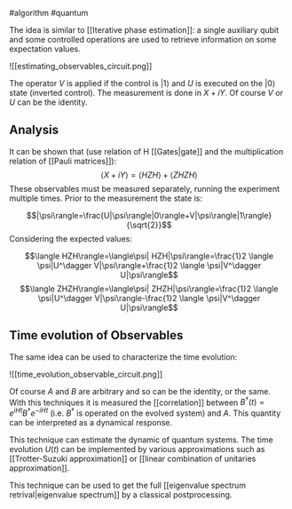 #algorithm #quantum 

The idea is similar to [[Iterative phase estimation]]: a single auxiliary qubit and some controlled operations are used to retrieve information on some expectation values.

![[estimating_observables_circuit.png]]

The operator $V$ is applied if the control is $|1\rangle$ and $U$ is executed on the $|0\rangle$ state (inverted control). The measurement is done in $X+iY$. Of course $V$ or $U$ can be the identity. 

## Analysis

It can be shown that (use relation of H [[Gates|gate]] and the multiplication relation of [[Pauli matrices]]):
$$\langle X+iY\rangle=\langle HZH\rangle+\langle ZHZH\rangle$$
These observables must be measured separately, running the experiment multiple times.
Prior to the measurement the state is:

$$|\psi\rangle=\frac{U|\psi\rangle|0\rangle+V|\psi\rangle|1\rangle}{\sqrt{2}}$$
Considering the expected values:

$$\langle HZH\rangle=\langle\psi| HZH|\psi\rangle=\frac{1}2 \langle \psi|U^\dagger V|\psi\rangle+\frac{1}2 \langle \psi|V^\dagger U|\psi\rangle$$
$$\langle ZHZH\rangle=\langle\psi| ZHZH|\psi\rangle=\frac{1}2 \langle \psi|U^\dagger V|\psi\rangle-\frac{1}2 \langle \psi|V^\dagger U|\psi\rangle$$
## Time evolution of Observables

The same idea can be used to characterize the time evolution:

![[time_evolution_observable_circuit.png]]

Of course $A$ and $B$ are arbitrary and so can be the identity, or the same.
With this techniques it is measured the [[correlation]] between $B^\dagger(t)=e^{i H t} B^\dagger e^{-iHt}$ (i.e.  $B^\dagger$ is operated on the evolved system) and $A$. This quantity can be interpreted as a dynamical response.

This technique can estimate the dynamic of quantum systems. The time evolution $U(t)$ can be implemented by various approximations such as [[Trotter-Suzuki approximation]] or [[linear combination of unitaries approximation]].

This technique can be used to get the full [[eigenvalue spectrum retrival|eigenvalue spectrum]] by a classical postprocessing. 